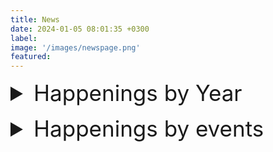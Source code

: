 ```yaml
---
title: News
date: 2024-01-05 08:01:35 +0300
label: 
image: '/images/newspage.png'
featured:
---
```


<style>
  /* Define styles for summary and list */
.summary {
    font-size: 28px;
    margin-bottom: 10px;
    cursor: pointer;
}

.ul {
    list-style-type: none;
    padding: 0;
}

.li {
    font-size: 20px;
    margin-left: 20px;
    line-height: 1.5;
}

.details {
    margin-bottom: 20px;
    border-bottom: 1px solid #ccc;
    padding-bottom: 10px;
}

</style>


<details>
  <summary style="font-size: 35px; margin-bottom: 15px;">Happenings by Year</summary>
  
<details>
  <summary style="font-size: 28px; margin-bottom: 10px;">2024</summary>
  
  <ul style="font-size: 20px; margin-left: 20px;">
    <li style="font-size: 20px;">February 2024-We published “SLIDE: Significant Latent factor Interaction Discovery and Exploration across biological domains” in Nature Methods.</li>
  </ul>
</details>

<details>
  <summary style="font-size: 28px; margin-bottom: 10px;">2023</summary>
  
  <ul style="font-size: 20px; margin-left: 20px;">
    <li style="font-size: 20px;">December 2023-We published “From bench to bedside via bytes: multi-omic immunoprofiling and integration using machine learning and network approaches” in Human Vaccines and Immunotherapeutics.</li>
    <li style="font-size: 20px;">December 2023-We contributed to “PRMT blockade induces defective DNA replication stress response and synergizes with PARP inhibition”, which was published in Cell Reports Medicine.</li>
    <li style="font-size: 20px;">November 2023-We contributed to “SARS-CoV2 mRNA vaccines induce greater complement activation and decreased viremia and Nef antibodies in men with HIV-1”,which was published in The Journal of Infectious Diseases.</li>
    <li style="font-size: 20px;">October 2023-Jishnu gave an invited talk at BMES 2023 on, "Elucidating humoral profiles associated with Schistosomiasis pathogenesis using interpretable machine learning".</li>
    <li style="font-size: 20px;">October 2023-Jishnu gave an invited talk at BMES 2023 on, "Significant latent factor interaction discovery and exploration across biological domains".</li>
    <li style="font-size: 20px;">August 2023-We published “Cell Type-Specific Biomarkers of Systemic Sclerosis Disease Severity Capture Cell-Intrinsic and Cell-Extrinsic Circuits” in Arthritis & Rheumatology.</li>
    <li style="font-size: 20px;">August 2023-We contributed to “Stability and heterogeneity in the antimicrobiota reactivity of human milk-derived immunoglobulin A”, which got published in the Journal of Experimental Medicine.</li>
    <li style="font-size: 20px;">July 2023-We contributed to “The gut protist Tritrichomonas arnold restrains virus-mediated loss of oral tolerance by modulating dietary antigen-presenting dendritic cells”, which got published in Immunity.</li>
    <li style="font-size: 20px;">June 2023-We published“Antibodies targeting conserved non-canonical antigens and endemic coronaviruses associate with favorable outcomes in severe COVID-19" in Cell Reports.</li>
    <li style="font-size: 20px;">May 2023-Jishnu gave an invited talk at FASEB Autoimmunity 2023 on , "Multi-dimensional integration of protein interactomes with genomic and molecular data discover distinct RA endotypes".</li>
    <li style="font-size: 20px;">March 2023-Jishnu gave an invited talk at Cold Spring Harbor Laboratory Network Biology Meeting 2023 on "Uncovering immunomodulatory molecular phenotypes in infectious disease using networks".</li>
    <li style="font-size: 20px;">April 2023-Jishnu gave an invited talk at Cold Spring Harbor Laboratory Systems Immunology Meeting 2023 on "Multi-dimensional integration of protein interactomes with genomic and molecular data discovers distinct RA endotypes".</li>
    <li style="font-size: 20px;">April 2023-We contributed to “Antibodies against the Ebola virus soluble glycoprotein are associated with long-term vaccine-mediated protection of non-human primates”, which got published in the Cell Reports.</li>
    <li style="font-size: 20px;">February 2023-We contributed to “High-dimensional proteomics identifies organ injury patterns associated with outcomes in human trauma”, which got published in the The Journal of Trauma and Acute Care Surgery.</li>
  </ul>
</details>

<details>
  <summary style="font-size: 28px; margin-bottom: 10px;">2022</summary>
  
  <ul style="font-size: 20px; margin-left: 20px;">
    <li style="font-size: 20px;">October 2022-Jishnu is a Co-I at Systemic Sclerosis Center for Research and Translation which provides machine learning and network systems expertise to investigators working on SSc, SSc-ILD and SSc-PAH.</li>
    <li style="font-size: 20px;">October 2022-Jishnu is a Co-I on the U01 Grant funded to characterize cell-intrinsic and cell-extrinsic signaling circuits in ocular disorders.</li>
    <li style="font-size: 20px;">September 2022-Jishnu gave an invited talk at the Banff-CST Joint Transplant and Pathology Summit titled “Machine learning in clinical decision making in transplant biology”.</li>
    <li style="font-size: 20px;">August 2022-We published A supervised take on dimensionality reduction via hybrid subset selection in Patterns.</li>
    <li style="font-size: 20px;">August 2022-Jishnu gave a talk at International Workshop on Scleroderma 2022 in Boston.</li>
    <li style="font-size: 20px;">July 2022-Jishnu was invited to give a talk at ISMB 2022 on the topic “A network-based approach to identify expression modules underlying rejection in pediatric liver transplantation”.</li>
    <li style="font-size: 20px;">July 2022-Scleroderma CDMRO Award was given to Jishnu (role: Co-I).</li>
    <li style="font-size: 20px;">July 2022-The Philadelphia Enquirer covered our very recent publication on COVID-19.</li>
    <li style="font-size: 20px;">July 2022-Our work got covered in Pittsburgh's Action 4 News "4 Your Health: Studying COVID-19 antibody patterns".</li>
    <li style="font-size: 20px;">July 2022-Jishnu becomes a co-Director for the Systems Immunology Core (funded by NIAMS P50) which will perform machine learning and network systems analyses on multi-modal datasets in the context of SSc.</li>
    <li style="font-size: 20px;">June 2022-Our paper Multi-Omic Admission-Based Prognostic Biomarkers Identified by Machine Learning Algorithms Predict Patient Recovery and 30>Day Survival in Trauma Patients got accepted in Metabolites</li>
    <li style="font-size: 20px;">June 2022-Our paper High Dimensional Multi-omics Reveals Unique Characteristics of Early Plasma Administration in Polytrauma Patients with TBI got accepted in Annals of Surgery</li>
    <li style="font-size: 20px;">June 2022-We published Antibodies targeting conserved non-canonical antigens and endemic coronaviruses associated with favorable outcomes in severe COVID-19 in Cell Press.</li>
    <li style="font-size: 20px;">May 2022-We found out that our NIAID Flu Systems Vaccinology R01 (Role: MPI, other PIs: Alcorn, Singh, Zimmerman) will be funded.</li>
    <li style="font-size: 20px;">May 2022-We participated in a Pitt-Case Western CFAR application that was funded by NIAID Rustbelt (Role: c-I).</li>
    <li style="font-size: 20px;">May 2022-We contributed to Autoreactive CD8+ T cells are restrained by an exhaustion-like program that is maintained by LAG3  which got published in the Nature Immunology.</li>
    <li style="font-size: 20px;">April 2022-Our CIHR grant (Role: co-I, PI: Konvalinka) was funded).</li>
    <li style="font-size: 20px;">April 2022-We published a manuscript in Cell Reports Medicine demonstrating how integrating bulk RNA-seq data with protein networks can uncover signatures underlying rejection in pediatric liver transplantation.</li>
    <li style="font-size: 20px;">March 2022-Our DoD grant (Role: co-I, PIs: Lafyatis and Singh) looking at multi-omic signatures of scleroderma disease severity was funded.</li>
    <li style="font-size: 20px;">March 2022- Our Essential Regression manuscript was published in Patterns.</li>
  </ul>
</details>

<details>
  <summary style="font-size: 28px; margin-bottom: 10px;">2021</summary>
  
  <ul style="font-size: 20px; margin-left: 20px;">
    <li style="font-size: 20px;">September 2021-A NIAID R01 we participated in (Role: co-I, PIs: Rinaldo and Mailliard) looking at COVID-19 vaccine responses in HIV individuals was funded.</li>
    <li style="font-size: 20px;">September 2021-We received a 5-year NHGRI U01 1U01HG012041-01 (Role: MPI, Other PIs: Singh, Sahni)- Link on NIH Reporter.</li>
    <li style="font-size: 20px;">August 2021-We received a 5-year NIAID New Innovator DP2 Award 1DP2AI164325-01 (Role: PI)- Link on NIH Reporter.</li>
    <li style="font-size: 20px;">June 2021-An NIDDK dkNET New Investigator Pilot Program in Bioinformatics grant that we participated in has been funded (Role: co-I, PI: Joglekar).</li>
    <li style="font-size: 20px;">June 2021-We contributed to Mechanisms of impaired lung development and ciliation in Mannosidase-1-alpha-2 (Man1a2) mutants in Frontiers in Physiology.</li>
    <li style="font-size: 20px;">April 2021-Jishnu gave a talk at the 2021 Cold Spring Harbor Systems Immunology Meeting.</li>
    <li style="font-size: 20px;">April 2021-A Department of Defense Idea Development Award grant that we participated in has been funded (Role: co-I, PI: Lafyatis).</li>
    <li style="font-size: 20px;">March 2021-Jishnu gave a talk at the 2021 Cold Spring Harbor Networks Meeting.</li>
  </ul>
</details>

<details>
  <summary style="font-size: 28px; margin-bottom: 10px;">2020</summary>
  
  <ul style="font-size: 20px; margin-left: 20px;">
    <li style="font-size: 20px;">October 2020-We published Mining for humoral correlates of HIV control and latent reservoir size in PLoS pathogens.</li>
    <li style="font-size: 20px;">September 2020-We contributed to Extracellular Matrix Injury of Kidney Allografts in Antibody-Mediated Rejection: A Proteomics Study, which was published in the Journal of the American Society of Nephrology.</li>
    <li style="font-size: 20px;">August 2020-We are now supported by a Collaborative Research Agreement with the University of Brussels Center for Research In Immunology (Role: PI)!</li>
    <li style="font-size: 20px;">July 2020-We contributed to Glucosylation by the Legionella effector SetA promotes the nuclear localization of the transcription factor TFEB, which was published in Science.</li>
    <li style="font-size: 20px;">July 2020-We published Mapping functional humoral correlates of protection against malaria challenge following RTS, S/AS01 vaccination in Science Translational Medicine.</li>
    <li style="font-size: 20px;">June 2020-We received a pilot Covid-19 grant from the UPMC-ITTC (Role: PI)!</li>
    <li style="font-size: 20px;">May 2020-We contributed to Co-immunization of DNA and Protein in the Same Anatomical Sites Induces Superior Protective Immune Responses against SHIV Challenge, which was published in Cell Reports.</li>
    <li style="font-size: 20px;">March 2020-We contributed to Latency reversal agents modulate HIV antigen processing and presentation to CD8 T cells, which was published in PLoS pathogens.</li>
    <li style="font-size: 20px;">March 2020-We contributed to Epigenetic basis for monocyte dysfunction in patients with severe alcoholic hepatitis, which was published in the Journal of Hepatology.</li>
    <li style="font-size: 20px;">February 2020-We published Antibody Fc Glycosylation Discriminates Between Latent and Active Tuberculosis in The Journal of Infectious Diseases.</li>
    <li style="font-size: 20px;">January 2020-The Das Systems Immunology Lab is now supported by Center for Systems Immunology Startup Funds!</li>
    <li style="font-size: 20px;">January 2020-The lab is now open! We look forward to exciting science in the future!</li>
  </ul>
</details>
</details>


<details>
  <summary style="font-size: 35px; margin-bottom: 15px;">Happenings by events</summary>
<details>
  <summary style="font-size: 28px; margin-bottom: 10px;">Publications</summary>
  <ul style="font-size: 20px; margin-left: 20px;">
    <li style="font-size: 20px;">December 2023-We published “From bench to bedside via bytes: multi-omic immunoprofiling and integration using machine learning and network approaches” in Human Vaccines and Immunotherapeutics.</li>
    <li style="font-size: 20px;">December 2023-We contributed to “PRMT blockade induces defective DNA replication stress response and synergizes with PARP inhibition”, which was published in Cell Reports Medicine.</li>
    <li style="font-size: 20px;">November 2023-We contributed to “SARS-CoV2 mRNA vaccines induce greater complement activation and decreased viremia and Nef antibodies in men with HIV-1”,which was published in The Journal of Infectious Diseases.</li>
    <li style="font-size: 20px;">October 2023-We published “Cell Type-Specific Biomarkers of Systemic Sclerosis Disease Severity Capture Cell-Intrinsic and Cell-Extrinsic Circuits” in Arthritis & Rheumatology.</li>
    <li style="font-size: 20px;">October 2023-We contributed to “Stability and heterogeneity in the antimicrobiota reactivity of human milk-derived immunoglobulin A”, which got published in the Journal of Experimental Medicine.</li>
    <li style="font-size: 20px;">July 2023-We contributed to “The gut protist Tritrichomonas arnold restrains virus-mediated loss of oral tolerance by modulating dietary antigen-presenting dendritic cells”, which got published in Immunity.</li>
    <li style="font-size: 20px;">June 2023-We published“Antibodies targeting conserved non-canonical antigens and endemic coronaviruses associate with favorable outcomes in severe COVID-19" in Cell Reports.</li>
    <li style="font-size: 20px;">February 2023-We contributed to “High-dimensional proteomics identifies organ injury patterns associated with outcomes in human trauma”, which got published in the The Journal of Trauma and Acute Care Surgery.</li>
    <li style="font-size: 20px;">April 2023-We contributed to “Antibodies against the Ebola virus soluble glycoprotein are associated with long-term vaccine-mediated protection of non-human primates”, which got published in the Cell Reports.</li>
    <li style="font-size: 20px;">April 2023-We published a manuscript in Cell Reports Medicine demonstrating how integrating bulk RNA-seq data with protein networks can uncover signatures underlying rejection in pediatric liver transplantation.</li>
    <li style="font-size: 20px;">May 2022-We found out that our NIAID Flu Systems Vaccinology R01 (Role: MPI, other PIs: Alcorn, Singh, Zimmerman) will be funded.</li>
    <li style="font-size: 20px;">May 2022-We participated in a Pitt-Case Western CFAR application that was funded by NIAID Rustbelt (Role: c-I).</li>
    <li style="font-size: 20px;">May 2022-We contributed to Autoreactive CD8+ T cells are restrained by an exhaustion-like program that is maintained by LAG3  which got published in the Nature Immunology.</li>
    <li style="font-size: 20px;">April 2022-Our CIHR grant (Role: co-I, PI: Konvalinka) was funded).</li>
    <li style="font-size: 20px;">April 2022-We published a manuscript in Cell Reports Medicine demonstrating how integrating bulk RNA-seq data with protein networks can uncover signatures underlying rejection in pediatric liver transplantation.</li>
    <li style="font-size: 20px;">March 2022-Our DoD grant (Role: co-I, PIs: Lafyatis and Singh) looking at multi-omic signatures of scleroderma disease severity was funded.</li>
    <li style="font-size: 20px;">March 2022- Our Essential Regression manuscript was published in Patterns.</li>
    <li style="font-size: 20px;">October 2020-We published Mining for humoral correlates of HIV control and latent reservoir size in PLoS pathogens.</li>
    <li style="font-size: 20px;">September 2020-We contributed to Extracellular Matrix Injury of Kidney Allografts in Antibody-Mediated Rejection: A Proteomics Study, which was published in the Journal of the American Society of Nephrology.</li>
    <li style="font-size: 20px;">July 2020-We contributed to Glucosylation by the Legionella effector SetA promotes the nuclear localization of the transcription factor TFEB, which was published in Science.</li>
    <li style="font-size: 20px;">July 2020-We published Mapping functional humoral correlates of protection against malaria challenge following RTS, S/AS01 vaccination in Science Translational Medicine.</li>
    <li style="font-size: 20px;">May 2020-We contributed to Co-immunization of DNA and Protein in the Same Anatomical Sites Induces Superior Protective Immune Responses against SHIV Challenge, which was published in Cell Reports.</li>
    <li style="font-size: 20px;">March 2020-We contributed to Latency reversal agents modulate HIV antigen processing and presentation to CD8 T cells, which was published in PLoS pathogens.</li>
    <li style="font-size: 20px;">March 2020-We contributed to Epigenetic basis for monocyte dysfunction in patients with severe alcoholic hepatitis, which was published in the Journal of Hepatology.</li>
    <li style="font-size: 20px;">February 2020-We published Antibody Fc Glycosylation Discriminates Between Latent and Active Tuberculosis in The Journal of Infectious Diseases.</li>
  </ul>
</details>

<details>
  <summary style="font-size: 28px; margin-bottom: 10px;">Grants</summary>
  <ul style="font-size: 20px; margin-left: 20px;">
    <li style="font-size: 20px;">October 2022-Jishnu is a Co-I at Systemic Sclerosis Center for Research and Translation which provides machine learning and network systems expertise to investigators working on SSc, SSc-ILD and SSc-PAH.</li>
    <li style="font-size: 20px;">October 2022-Jishnu is a Co-I on the U01 Grant funded to characterize cell-intrinsic and cell-extrinsic signaling circuits in ocular disorders.</li>
    <li style="font-size: 20px;">September 2022-Jishnu gave an invited talk at the Banff-CST Joint Transplant and Pathology Summit titled “Machine learning in clinical decision making in transplant biology”.</li>
    <li style="font-size: 20px;">August 2022-Jishnu gave a talk at International Workshop on Scleroderma 2022 in Boston.</li>
    <li style="font-size: 20px;">July 2022-Jishnu was invited to give a talk at ISMB 2022 on the topic “A network-based approach to identify expression modules underlying rejection in pediatric liver transplantation”.</li>
    <li style="font-size: 20px;">July 2022-Scleroderma CDMRO Award was given to Jishnu (role: Co-I).</li>
    <li style="font-size: 20px;">July 2022-The Philadelphia Enquirer covered our very recent publication on COVID-19.</li>
    <li style="font-size: 20px;">July 2022-Our work got covered in Pittsburgh's Action 4 News "4 Your Health: Studying COVID-19 antibody patterns".</li>
    <li style="font-size: 20px;">July 2022-Jishnu becomes a co-Director for the Systems Immunology Core (funded by NIAMS P50) which will perform machine learning and network systems analyses on multi-modal datasets in the context of SSc.</li>
    <li style="font-size: 20px;">June 2022-Our paper Multi-Omic Admission-Based Prognostic Biomarkers Identified by Machine Learning Algorithms Predict Patient Recovery and 30>Day Survival in Trauma Patients got accepted in Metabolites</li>
    <li style="font-size: 20px;">June 2022-Our paper High Dimensional Multi-omics Reveals Unique Characteristics of Early Plasma Administration in Polytrauma Patients with TBI got accepted in Annals of Surgery</li>
    <li style="font-size: 20px;">June 2022-We published Antibodies targeting conserved non-canonical antigens and endemic coronaviruses associated with favorable outcomes in severe COVID-19 in Cell Press.</li>
    <li style="font-size: 20px;">May 2022-We found out that our NIAID Flu Systems Vaccinology R01 (Role: MPI, other PIs: Alcorn, Singh, Zimmerman) will be funded.</li>
    <li style="font-size: 20px;">May 2022-We participated in a Pitt-Case Western CFAR application that was funded by NIAID Rustbelt (Role: c-I).</li>
    <li style="font-size: 20px;">May 2022-We contributed to Autoreactive CD8+ T cells are restrained by an exhaustion-like program that is maintained by LAG3  which got published in the Nature Immunology.</li>
    <li style="font-size: 20px;">April 2022-Our CIHR grant (Role: co-I, PI: Konvalinka) was funded).</li>
    <li style="font-size: 20px;">April 2022-We published a manuscript in Cell Reports Medicine demonstrating how integrating bulk RNA-seq data with protein networks can uncover signatures underlying rejection in pediatric liver transplantation.</li>
    <li style="font-size: 20px;">March 2022-Our DoD grant (Role: co-I, PIs: Lafyatis and Singh) looking at multi-omic signatures of scleroderma disease severity was funded.</li>
    <li style="font-size: 20px;">March 2022- Our Essential Regression manuscript was published in Patterns.</li>
  </ul>
</details>

<details>
  <summary style="font-size: 28px; margin-bottom: 10px;">Talks</summary>
  <ul style="font-size: 20px; margin-left: 20px;">
    <li style="font-size: 20px;">October 2023-Jishnu gave an invited talk at BMES 2023 on, "Elucidating humoral profiles associated with Schistosomiasis pathogenesis using interpretable machine learning".</li>
    <li style="font-size: 20px;">October 2023-Jishnu gave an invited talk at BMES 2023 on, "Significant latent factor interaction discovery and exploration across biological domains".</li>
    <li style="font-size: 20px;">August 2022-Jishnu gave a talk at International Workshop on Scleroderma 2022 in Boston.</li>
    <li style="font-size: 20px;">July 2022-Jishnu was invited to give a talk at ISMB 2022 on the topic “A network-based approach to identify expression modules underlying rejection in pediatric liver transplantation”.</li>
    <li style="font-size: 20px;">June 2021-An NIDDK dkNET New Investigator Pilot Program in Bioinformatics grant that we participated in has been funded (Role: co-I, PI: Joglekar).</li>
    <li style="font-size: 20px;">June 2021-We contributed to Mechanisms of impaired lung development and ciliation in Mannosidase-1-alpha-2 (Man1a2) mutants in Frontiers in Physiology.</li>
    <li style="font-size: 20px;">April 2021-Jishnu gave a talk at the 2021 Cold Spring Harbor Systems Immunology Meeting.</li>
    <li style="font-size: 20px;">April 2021-A Department of Defense Idea Development Award grant that we participated in has been funded (Role: co-I, PI: Lafyatis).</li>
    <li style="font-size: 20px;">March 2021-Jishnu gave a talk at the 2021 Cold Spring Harbor Networks Meeting.</li>
    <li style="font-size: 20px;">January 2020-The Das Systems Immunology Lab is now supported by Center for Systems Immunology Startup Funds!</li>
    <li style="font-size: 20px;">January 2020-The lab is now open! We look forward to exciting science in the future!</li>
  </ul>
</details>
</details>